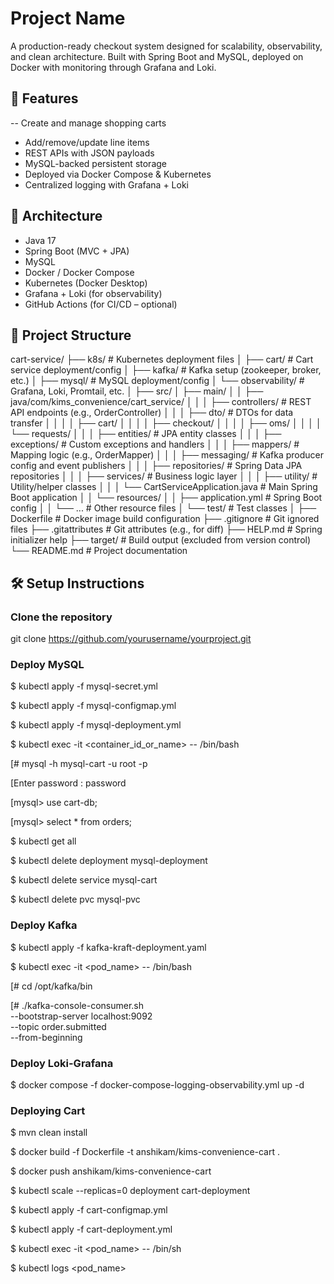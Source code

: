 # Project Name

A production-ready checkout system designed for scalability, observability, and clean architecture. Built with Spring
Boot and MySQL, deployed on Docker with monitoring through Grafana and Loki.

## 🚀 Features

-- Create and manage shopping carts

- Add/remove/update line items
- REST APIs with JSON payloads
- MySQL-backed persistent storage
- Deployed via Docker Compose & Kubernetes
- Centralized logging with Grafana + Loki

## 🧠 Architecture

- Java 17
- Spring Boot (MVC + JPA)
- MySQL
- Docker / Docker Compose
- Kubernetes (Docker Desktop)
- Grafana + Loki (for observability)
- GitHub Actions (for CI/CD – optional)

## 📁 Project Structure

cart-service/ ├── k8s/ # Kubernetes deployment files │ ├── cart/ # Cart service deployment/config │ ├── kafka/ # Kafka
setup (zookeeper, broker, etc.)
│ ├── mysql/ # MySQL deployment/config │ └── observability/ # Grafana, Loki, Promtail, etc. │ ├── src/ │ ├── main/ │ │
├── java/com/kims_convenience/cart_service/ │ │ │ ├── controllers/ # REST API endpoints (e.g., OrderController)
│ │ │ ├── dto/ # DTOs for data transfer │ │ │ │ ├── cart/ │ │ │ │ ├── checkout/ │ │ │ │ ├── oms/ │ │ │ │ └── requests/ │
│ │ ├── entities/ # JPA entity classes │ │ │ ├── exceptions/ # Custom exceptions and handlers │ │ │ ├── mappers/ #
Mapping logic (e.g., OrderMapper)
│ │ │ ├── messaging/ # Kafka producer config and event publishers │ │ │ ├── repositories/ # Spring Data JPA repositories
│ │ │ ├── services/ # Business logic layer │ │ │ ├── utility/ # Utility/helper classes │ │ │ └──
CartServiceApplication.java # Main Spring Boot application │ │ └── resources/ │ │ ├── application.yml # Spring Boot
config │ │ └── ... # Other resource files │ └── test/ # Test classes │ ├── Dockerfile # Docker image build configuration
├── .gitignore # Git ignored files ├── .gitattributes # Git attributes (e.g., for diff)
├── HELP.md # Spring initializer help ├── target/ # Build output (excluded from version control)
└── README.md # Project documentation

## 🛠️ Setup Instructions

### Clone the repository

git clone https://github.com/yourusername/yourproject.git

### Deploy MySQL

$ kubectl apply -f mysql-secret.yml

$ kubectl apply -f mysql-configmap.yml

$ kubectl apply -f mysql-deployment.yml

$ kubectl exec -it <container_id_or_name> -- /bin/bash

[# mysql -h mysql-cart -u root -p

[Enter password : password

[mysql> use cart-db;

[mysql> select * from orders;

$ kubectl get all

$ kubectl delete deployment mysql-deployment

$ kubectl delete service mysql-cart

$ kubectl delete pvc mysql-pvc

### Deploy Kafka

$ kubectl apply -f kafka-kraft-deployment.yaml

$ kubectl exec -it <pod_name> -- /bin/bash

[# cd /opt/kafka/bin

[# ./kafka-console-consumer.sh \
--bootstrap-server localhost:9092 \
--topic order.submitted \
--from-beginning

### Deploy Loki-Grafana

$ docker compose -f docker-compose-logging-observability.yml up -d

### Deploying Cart

$ mvn clean install

$ docker build -f Dockerfile -t anshikam/kims-convenience-cart .

$ docker push anshikam/kims-convenience-cart

$ kubectl scale --replicas=0 deployment cart-deployment

$ kubectl apply -f cart-configmap.yml

$ kubectl apply -f cart-deployment.yml

$ kubectl exec -it <pod_name> -- /bin/sh

$ kubectl logs <pod_name>
